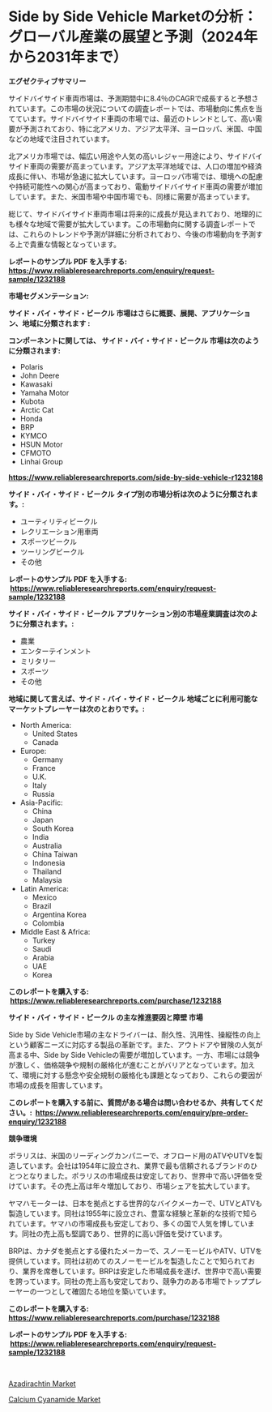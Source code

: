 <p><h1>Side by Side Vehicle Marketの分析：グローバル産業の展望と予測（2024年から2031年まで）</h1></p><p><strong>エグゼクティブサマリー</strong></p>
<p><p>サイドバイサイド車両市場は、予測期間中に8.4％のCAGRで成長すると予想されています。この市場の状況についての調査レポートでは、市場動向に焦点を当てています。サイドバイサイド車両の市場では、最近のトレンドとして、高い需要が予測されており、特に北アメリカ、アジア太平洋、ヨーロッパ、米国、中国などの地域で注目されています。</p><p>北アメリカ市場では、幅広い用途や人気の高いレジャー用途により、サイドバイサイド車両の需要が高まっています。アジア太平洋地域では、人口の増加や経済成長に伴い、市場が急速に拡大しています。ヨーロッパ市場では、環境への配慮や持続可能性への関心が高まっており、電動サイドバイサイド車両の需要が増加しています。また、米国市場や中国市場でも、同様に需要が高まっています。</p><p>総じて、サイドバイサイド車両市場は将来的に成長が見込まれており、地理的にも様々な地域で需要が拡大しています。この市場動向に関する調査レポートでは、これらのトレンドや予測が詳細に分析されており、今後の市場動向を予測する上で貴重な情報となっています。</p></p>
<p><strong>レポートのサンプル PDF を入手する: <a href="https://www.reliableresearchreports.com/enquiry/request-sample/1232188">https://www.reliableresearchreports.com/enquiry/request-sample/1232188</a></strong></p>
<p><strong>市場セグメンテーション:</strong></p>
<p><strong> サイド・バイ・サイド・ビークル 市場はさらに概要、展開、アプリケーション、地域に分類されます :</strong></p>
<p><strong>コンポーネントに関しては、 サイド・バイ・サイド・ビークル 市場は次のように分類されます: &nbsp;</strong></p>
<p><ul><li>Polaris</li><li>John Deere</li><li>Kawasaki</li><li>Yamaha Motor</li><li>Kubota</li><li>Arctic Cat</li><li>Honda</li><li>BRP</li><li>KYMCO</li><li>HSUN Motor</li><li>CFMOTO</li><li>Linhai Group</li></ul></p>
<p><strong><a href="https://www.reliableresearchreports.com/side-by-side-vehicle-r1232188">https://www.reliableresearchreports.com/side-by-side-vehicle-r1232188</a></strong></p>
<p><strong> サイド・バイ・サイド・ビークル タイプ別の市場分析は次のように分類されます。:</strong></p>
<p><ul><li>ユーティリティビークル</li><li>レクリエーション用車両</li><li>スポーツビークル</li><li>ツーリングビークル</li><li>その他</li></ul></p>
<p><strong>レポートのサンプル PDF を入手する: &nbsp;<a href="https://www.reliableresearchreports.com/enquiry/request-sample/1232188">https://www.reliableresearchreports.com/enquiry/request-sample/1232188</a></strong></p>
<p><strong> サイド・バイ・サイド・ビークル アプリケーション別の市場産業調査は次のように分類されます。:</strong></p>
<p><ul><li>農業</li><li>エンターテインメント</li><li>ミリタリー</li><li>スポーツ</li><li>その他</li></ul></p>
<p><strong>地域に関して言えば、サイド・バイ・サイド・ビークル 地域ごとに利用可能なマーケットプレーヤーは次のとおりです。:</strong></p>
<p><ul>
    <li>
        North America:
        <ul>
            <li>United States</li>
            <li>Canada</li>
        </ul>
    </li>
    <li>
        Europe:
        <ul>
            <li>Germany</li>
            <li>France</li>
            <li>U.K.</li>
            <li>Italy</li>
            <li>Russia</li>
        </ul>
    </li>
    <li>
        Asia-Pacific:
        <ul>
            <li>China</li>
            <li>Japan</li>
            <li>South Korea</li>
            <li>India</li>
            <li>Australia</li>
            <li>China Taiwan</li>
            <li>Indonesia</li>
            <li>Thailand</li>
            <li>Malaysia</li>
        </ul>
    </li>
    <li>
        Latin America:
        <ul>
            <li>Mexico</li>
            <li>Brazil</li>
            <li>Argentina Korea</li>
            <li>Colombia</li>
        </ul>
    </li>
    <li>
        Middle East & Africa:
        <ul>
            <li>Turkey</li>
            <li>Saudi</li>
            <li>Arabia</li>
            <li>UAE</li>
            <li>Korea</li>
        </ul>
    </li>
    </ul></p>
<p><strong>このレポートを購入する: &nbsp;<a href="https://www.reliableresearchreports.com/purchase/1232188">https://www.reliableresearchreports.com/purchase/1232188</a></strong></p>
<p><strong>サイド・バイ・サイド・ビークル の主な推進要因と障壁 市場</strong></p>
<p><p>Side by Side Vehicle市場の主なドライバーは、耐久性、汎用性、操縦性の向上という顧客ニーズに対応する製品の革新です。また、アウトドアや冒険の人気が高まる中、Side by Side Vehicleの需要が増加しています。一方、市場には競争が激しく、価格競争や規制の厳格化が進むことがバリアとなっています。加えて、環境に対する懸念や安全規制の厳格化も課題となっており、これらの要因が市場の成長を阻害しています。</p></p>
<p><strong>このレポートを購入する前に、質問がある場合は問い合わせるか、共有してください。:&nbsp; <a href="https://www.reliableresearchreports.com/enquiry/pre-order-enquiry/1232188">https://www.reliableresearchreports.com/enquiry/pre-order-enquiry/1232188</a></strong></p>
<p><strong>競争環境</strong></p>
<p><p>ポラリスは、米国のリーディングカンパニーで、オフロード用のATVやUTVを製造しています。会社は1954年に設立され、業界で最も信頼されるブランドのひとつとなりました。ポラリスの市場成長は安定しており、世界中で高い評価を受けています。その売上高は年々増加しており、市場シェアを拡大しています。</p><p>ヤマハモーターは、日本を拠点とする世界的なバイクメーカーで、UTVとATVも製造しています。同社は1955年に設立され、豊富な経験と革新的な技術で知られています。ヤマハの市場成長も安定しており、多くの国で人気を博しています。同社の売上高も堅調であり、世界的に高い評価を受けています。</p><p>BRPは、カナダを拠点とする優れたメーカーで、スノーモービルやATV、UTVを提供しています。同社は初めてのスノーモービルを製造したことで知られており、業界を席巻しています。BRPは安定した市場成長を遂げ、世界中で高い需要を誇っています。同社の売上高も安定しており、競争力のある市場でトッププレーヤーの一つとして確固たる地位を築いています。</p></p>
<p><strong>このレポートを購入する: &nbsp; <a href="https://www.reliableresearchreports.com/purchase/1232188">https://www.reliableresearchreports.com/purchase/1232188</a></strong></p>
<p><strong>レポートのサンプル PDF を入手する: &nbsp;<a href="https://www.reliableresearchreports.com/enquiry/request-sample/1232188">https://www.reliableresearchreports.com/enquiry/request-sample/1232188</a></strong><strong></strong></p>
<p>&nbsp;</p>
<p><p><a href="https://cute-banjo-8ca.notion.site/Azadirachtin-Market-Furnish-Information-about-Market-Size-Market-Share-Market-Dynamics-and-Projec-78143045d7cd4665be73524428750143">Azadirachtin Market</a></p><p><a href="https://meowing-lemming-dd3.notion.site/Calcium-Cyanamide-Market-Size-and-Growth-Market-Segmentation-Regional-and-Country-Breakdowns-and--ca66898a851b48c7962a77ccfe85d7fb">Calcium Cyanamide Market</a></p></p>